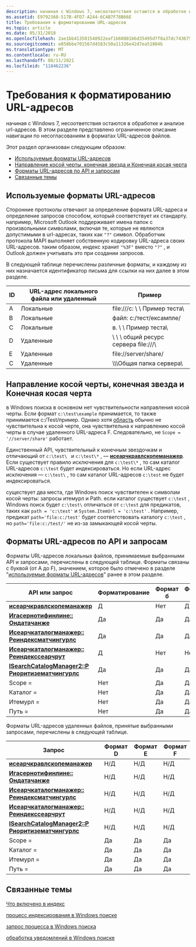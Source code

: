 ```yaml
---
description: начиная с Windows 7, несоответствия остаются в обработке и анализе url-адресов. В этом разделе представлено ограниченное описание навигации по несогласованиям в форматах URL-адресов файлов.
ms.assetid: E9792368-517B-4FD7-A244-6C4B7F78B66E
title: Требования к форматированию URL-адресов
ms.topic: article
ms.date: 05/31/2018
ms.openlocfilehash: 2ae1bb413501548922eaf1b60801b6d35495d7f8a37dc743675052d4e0e5bae4
ms.sourcegitcommit: e858bbe701567d4583c50a11326e42d7ea51804b
ms.translationtype: MT
ms.contentlocale: ru-RU
ms.lasthandoff: 08/11/2021
ms.locfileid: "118462236"
---
```

# <a name="url-formatting-requirements"></a>Требования к форматированию URL-адресов

начиная с Windows 7, несоответствия остаются в обработке и анализе url-адресов. В этом разделе представлено ограниченное описание навигации по несогласованиям в форматах URL-адресов файлов.

Этот раздел организован следующим образом:

-   [Используемые форматы URL-адресов](#url-formats-in-use)
-   [Направление косой черты, конечная звезда и Конечная косая черта](#slash-direction-trailing-star-and-trailing-slash-sensitivity)
-   [Форматы URL-адресов по API и запросам](#url-formats-by-api-and-query)
-   [Связанные темы](#related-topics)

## <a name="url-formats-in-use"></a>Используемые форматы URL-адресов

Сторонние протоколы отвечают за определение формата URL-адреса и определение запросов способом, который соответствует их стандарту. например, Microsoft Outlook поддерживает имена папок с произвольными символами, включая те, которые не являются допустимыми в url-адресах, таких как `"?"` символ. Обработчик протокола MAPI выполняет собственную кодировку URL-адреса своих URL-адресов. таким образом, индекс хранит `"%3F"` вместо `"?"` , и Outlook должен учитывать это при создании запросов.

В следующей таблице перечислены различные форматы, и каждому из них назначается идентификатор письма для ссылки на них далее в этом разделе.



| ID  | URL-адрес локального файла или удаленный | Пример                     |
|-----|--------------------------|-----------------------------|
| A   | Локальные                    | file:///c: \\ \\ Пример теста\\ |
| B   | Локальные                    | файл: c:/тест/ексампле/       |
| C   | Локальные                    | в. \\ \\ Пример теста\\         |
| D   | Удаленные                   | \\ \\ \\ общий ресурс сервера file:///\\ |
| E   | Удаленные                   | file://server/share/        |
| C   | Удаленные                   | \\\\\\Общая папка сервера\\         |



 

## <a name="slash-direction-trailing-star-and-trailing-slash-sensitivity"></a>Направление косой черты, конечная звезда и Конечная косая черта

в Windows поиска в основном нет чувствительности направления косой черты. Если формат `c:\test\example` принимается, то также принимается c:/Test/пример. Однако хотя [область](-search-sql-folderdepth.md) обычно не чувствительна к косой черте, она чувствительна к направлению косой черты в случае удаленного URL-адреса F. Следовательно, не `Scope = '//server/share'` работает.

Единственный API, чувствительный к конечным звездочкам и отличающий от `c:\test\ ` и `c:\test\*` , — [**исеарчкравлскопеманажер**](/windows/desktop/api/Searchapi/nn-searchapi-isearchcrawlscopemanager). Если существует правило исключения для `c:\test\*` , то сам каталог URL-адресов `c:\test` будет индексироваться. Но если URL-адрес исключения — `c:\test\` , то сам каталог URL-адресов `c:\test` не будет индексироваться.

существует два места, где Windows поиск чувствителен к символам косой черты: запросы итемурл и Path. если каталог существует `c:\test` , Windows поиск будет `c:\test\` отличаться от `c:\test` для предикатов, таких как `path = 'c:\test'` и `System.ItemUrl = 'c:\test'` . Например, предикат `path='file:c:/test'` будет соответствовать каталогу `c:\test` , но `path='file:c:/test/'` не из-за замыкающей косой черты.

## <a name="url-formats-by-api-and-query"></a>Форматы URL-адресов по API и запросам

Форматы URL-адресов локальных файлов, принимаемые выбранными API и запросами, перечислены в следующей таблице. Форматы связаны с буквой (от A до F), значением, которое было отмечено в разделе "[используемые форматы URL-адресов](#url-formats-in-use)" ранее в этом разделе.



| API или запрос                                                                                                    | Форматирование | Формат б | Формат C |
|-----------------------------------------------------------------------------------------------------------------|----------|----------|----------|
| [**исеарчкравлскопеманажер**](/windows/desktop/api/Searchapi/nn-searchapi-isearchcrawlscopemanager)                                            | Д        | Нет        | Д        |
| [**Игасернотифинлине:: Ондатачанже**](/previous-versions/windows/desktop/legacy/bb231472(v=vs.85))                           | Да        | Да        | Да        |
| [**Исеарчкаталогманажер:: Реиндексматчингурлс**](/windows/desktop/api/Searchapi/nf-searchapi-isearchcatalogmanager-reindexmatchingurls)         | Да        | Да        | Да        |
| [**Исеарчкаталогманажер:: Реиндекссеарчрут**](/windows/desktop/api/Searchapi/nf-searchapi-isearchcatalogmanager-reindexsearchroot)             | Д        | Нет        | Нет        |
| [**ISearchCatalogManager2::P Риоритизематчингурлс**](/windows/desktop/api/Searchapi/nf-searchapi-isearchcatalogmanager2-prioritizematchingurls) | Да        | Да        | Да        |
| Scope =                                                                                                          | Нет        | Да        | Да        |
| Каталог =                                                                                                      | Нет        | Да        | Да        |
| Итемурл =                                                                                                        | Нет        | Да        | Да        |
| Путь =                                                                                                           | Нет        | Да        | Да        |



 

Форматы URL-адресов удаленных файлов, принятые выбранными запросами, перечислены в следующей таблице.



| Запрос                                                                                                           | Формат D | Формат E | Формат F |
|-----------------------------------------------------------------------------------------------------------------|----------|----------|----------|
| [**исеарчкравлскопеманажер**](/windows/desktop/api/Searchapi/nn-searchapi-isearchcrawlscopemanager)                                            | Н/Д      | Н/Д      | Н/Д      |
| [**Игасернотифинлине:: Ондатачанже**](/previous-versions/windows/desktop/legacy/bb231472(v=vs.85))                           | Н/Д      | Н/Д      | Н/Д      |
| [**Исеарчкаталогманажер:: Реиндексматчингурлс**](/windows/desktop/api/Searchapi/nf-searchapi-isearchcatalogmanager-reindexmatchingurls)         | Н/Д      | Н/Д      | Н/Д      |
| [**Исеарчкаталогманажер:: Реиндекссеарчрут**](/windows/desktop/api/Searchapi/nf-searchapi-isearchcatalogmanager-reindexsearchroot)             | Н/Д      | Н/Д      | Н/Д      |
| [**ISearchCatalogManager2::P Риоритизематчингурлс**](/windows/desktop/api/Searchapi/nf-searchapi-isearchcatalogmanager2-prioritizematchingurls) | Н/Д      | Н/Д      | Н/Д      |
| Scope =                                                                                                          | Да        | Да        | Да        |
| Каталог =                                                                                                      | Да        | Да        | Да        |
| Итемурл =                                                                                                        | Да        | Да        | Да        |
| Путь =                                                                                                           | Да        | Да        | Да        |



 

## <a name="related-topics"></a>Связанные темы

<dl> <dt>

[Что включено в индекс](-search-indexing-process-overview.md)
</dt> <dt>

[процесс индексирования в Windows поиске](-search-indexing-process-overview.md)
</dt> <dt>

[запрос процесса в Windows поиска](querying-process--windows-search-.md)
</dt> <dt>

[обработка уведомлений в Windows поиске](-search-3x-wds-support.md)
</dt> </dl>

 

 
